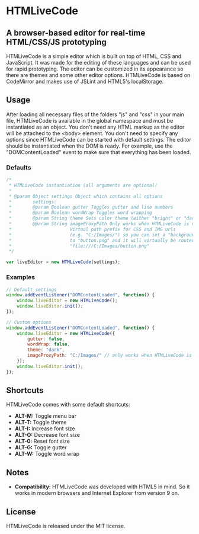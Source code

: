 HTMLiveCode
===========

## A browser-based editor for real-time HTML/CSS/JS prototyping

HTMLiveCode is a simple editor which is built on top of HTML, CSS and JavaScript. It was made for the editing of these languages and can be used for rapid prototyping. The editor can be customized in its appearance so there are themes and some other editor options. HTMLiveCode is based on CodeMirror and makes use of JSLint and HTML5's localStorage.

## Usage

After loading all necessary files of the folders "js" and "css" in your main file, HTMLiveCode is available in the global namespace and must be instantiated as an object. You don't need any HTML markup as the editor will be attached to the &lt;body&gt; element. You don't need to specify any options since HTMLiveCode can be started with default settings. The editor should be instantiated when the DOM is ready. For example, use the "DOMContentLoaded" event to make sure that everything has been loaded.

### Defaults

```javascript
/*
 * HTMLiveCode instantiation (all arguments are optional)
 * 
 * @param Object settings Object which contains all options
 *        settings:
 *        @param Boolean gutter Toggles gutter and line numbers
 *        @param Boolean wordWrap Toggles word wrapping
 *        @param String theme Sets color theme (either "bright" or "dark")
 *        @param String imageProxyPath Only works when HTMLiveCode is used locally!
 *                      Virtual path prefix for CSS and IMG urls
 *                      (e.g. "C:/Images/") so you can set a "background-image" url
 *                      to "button.png" and it will virtually be routed to
 *                      "file:///C:/Images/button.png"
 */

var liveEditor = new HTMLiveCode(settings);
```

### Examples

```javascript
// Default settings
window.addEventListener("DOMContentLoaded", function() {
	window.liveEditor = new HTMLiveCode();
	window.liveEditor.init();
});

// Custom options
window.addEventListener("DOMContentLoaded", function() {
	window.liveEditor = new HTMLiveCode({
		gutter: false,
		wordWrap: false,
		theme: "dark",
		imageProxyPath: "C:/Images/" // only works when HTMLiveCode is used locally
	});
	window.liveEditor.init();
});
```

## Shortcuts
HTMLiveCode comes with some default shortcuts:

* **ALT-M:** Toggle menu bar
* **ALT-T:** Toggle theme
* **ALT-I:** Increase font size
* **ALT-O:** Decrease font size
* **ALT-0:** Reset font size
* **ALT-G:** Toggle gutter
* **ALT-W:** Toggle word wrap

## Notes
* **Compatibility:** HTMLiveCode was developed with HTML5 in mind. So it works in modern browsers and Internet Explorer from version 9 on.

## License

HTMLiveCode is released under the MIT license.